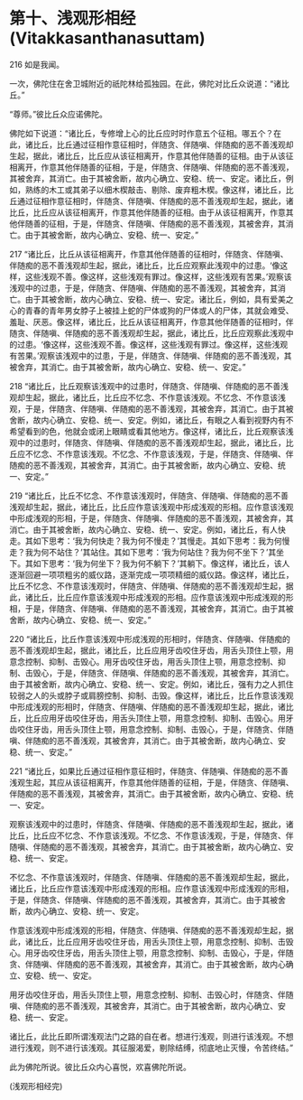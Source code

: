 # 第十、浅观形相经(Vitakkasanthanasuttam)

216 如是我闻。

一次，佛陀住在舍卫城附近的祇陀林给孤独园。在此，佛陀对比丘众说道：“诸比丘。”

“尊师。”彼比丘众应诺佛陀。

佛陀如下说道：“诸比丘，专修增上心的比丘应时时作意五个征相。哪五个？在此，诸比丘，比丘通过征相作意征相时，伴随贪、伴随嗔、伴随痴的恶不善浅观却生起，据此，诸比丘，比丘应从该征相离开，作意其他伴随善的征相。由于从该征相离开，作意其他伴随善的征相，于是，伴随贪、伴随嗔、伴随痴的恶不善浅观，其被舍弃，其消亡。由于其被舍断，故内心确立、安稳、统一、安定。诸比丘，例如，熟练的木工或其弟子以细木楔敲击、剔除、废弃粗木楔。像这样，诸比丘，比丘通过征相作意征相时，伴随贪、伴随嗔、伴随痴的恶不善浅观却生起，据此，诸比丘，比丘应从该征相离开，作意其他伴随善的征相。由于从该征相离开，作意其他伴随善的征相，于是，伴随贪、伴随嗔、伴随痴的恶不善浅观，其被舍弃，其消亡。由于其被舍断，故内心确立、安稳、统一、安定。”

217 “诸比丘，比丘从该征相离开，作意其他伴随善的征相时，伴随贪、伴随嗔、伴随痴的恶不善浅观却生起，据此，诸比丘，比丘应观察此浅观中的过患。‘像这样，这些浅观不善。像这样，这些浅观有罪过。像这样，这些浅观有苦果。’观察该浅观中的过患，于是，伴随贪、伴随嗔、伴随痴的恶不善浅观，其被舍弃，其消亡。由于其被舍断，故内心确立、安稳、统一、安定。诸比丘，例如，具有爱美之心的青春的青年男女脖子上被挂上蛇的尸体或狗的尸体或人的尸体，其就会难受、羞耻、厌恶。像这样，诸比丘，比丘从该征相离开，作意其他伴随善的征相时，伴随贪、伴随嗔、伴随痴的恶不善浅观却生起，据此，诸比丘，比丘应观察此浅观中的过患。‘像这样，这些浅观不善。像这样，这些浅观有罪过。像这样，这些浅观有苦果。’观察该浅观中的过患，于是，伴随贪、伴随嗔、伴随痴的恶不善浅观，其被舍弃，其消亡。由于其被舍断，故内心确立、安稳、统一、安定。”

218 “诸比丘，比丘观察该浅观中的过患时，伴随贪、伴随嗔、伴随痴的恶不善浅观却生起，据此，诸比丘，比丘应不忆念、不作意该浅观。不忆念、不作意该浅观，于是，伴随贪、伴随嗔、伴随痴的恶不善浅观，其被舍弃，其消亡。由于其被舍断，故内心确立、安稳、统一、安定。例如，诸比丘，有眼之人看到视野内有不希望看到的色，他就会或闭上眼睛或看其他地方。像这样，诸比丘，比丘观察该浅观中的过患时，伴随贪、伴随嗔、伴随痴的恶不善浅观却生起，据此，诸比丘，比丘应不忆念、不作意该浅观。不忆念、不作意该浅观，于是，伴随贪、伴随嗔、伴随痴的恶不善浅观，其被舍弃，其消亡。由于其被舍断，故内心确立、安稳、统一、安定。”

219 “诸比丘，比丘不忆念、不作意该浅观时，伴随贪、伴随嗔、伴随痴的恶不善浅观却生起，据此，诸比丘，比丘应作意该浅观中形成浅观的形相。应作意该浅观中形成浅观的形相，于是，伴随贪、伴随嗔、伴随痴的恶不善浅观，其被舍弃，其消亡。由于其被舍断，故内心确立、安稳、统一、安定。例如，诸比丘，有人快走。其如下思考：‘我为何快走？我为何不慢走？’其慢走。其如下思考：我为何慢走？我为何不站住？’其站住。其如下思考：‘我为何站住？我为何不坐下？’其坐下。其如下思考：‘我为何坐下？我为何不躺下？’其躺下。像这样，诸比丘，该人逐渐回避一项项粗劣的威仪路，逐渐完成一项项精细的威仪路。像这样，诸比丘，比丘不忆念、不作意该浅观时，伴随贪、伴随嗔、伴随痴的恶不善浅观却生起，据此，诸比丘，比丘应作意该浅观中形成浅观的形相。应作意该浅观中形成浅观的形相，于是，伴随贪、伴随嗔、伴随痴的恶不善浅观，其被舍弃，其消亡。由于其被舍断，故内心确立、安稳、统一、安定。”

220 “诸比丘，比丘作意该浅观中形成浅观的形相时，伴随贪、伴随嗔、伴随痴的恶不善浅观却生起，据此，诸比丘，比丘应用牙齿咬住牙齿，用舌头顶住上颚，用意念控制、抑制、击毁心。用牙齿咬住牙齿，用舌头顶住上颚，用意念控制、抑制、击毁心，于是，伴随贪、伴随嗔、伴随痴的恶不善浅观，其被舍弃，其消亡。由于其被舍断，故内心确立、安稳、统一、安定。例如，诸比丘，强有力之人抓住较弱之人的头或脖子或肩膀控制、抑制、击毁。像这样，诸比丘，比丘作意该浅观中形成浅观的形相时，伴随贪、伴随嗔、伴随痴的恶不善浅观却生起，据此，诸比丘，比丘应用牙齿咬住牙齿，用舌头顶住上颚，用意念控制、抑制、击毁心。用牙齿咬住牙齿，用舌头顶住上颚，用意念控制、抑制、击毁心，于是，伴随贪、伴随嗔、伴随痴的恶不善浅观，其被舍弃，其消亡。由于其被舍断，故内心确立、安稳、统一、安定。”

221 “诸比丘，如果比丘通过征相作意征相时，伴随贪、伴随嗔、伴随痴的恶不善浅观生起，其应从该征相离开，作意其他伴随善的征相，于是，伴随贪、伴随嗔、伴随痴的恶不善浅观，其被舍弃，其消亡。由于其被舍断，故内心确立、安稳、统一、安定。

观察该浅观中的过患时，伴随贪、伴随嗔、伴随痴的恶不善浅观却生起，据此，诸比丘，比丘应不忆念、不作意该浅观。不忆念、不作意该浅观，于是，伴随贪、伴随嗔、伴随痴的恶不善浅观，其被舍弃，其消亡。由于其被舍断，故内心确立、安稳、统一、安定。

不忆念、不作意该浅观时，伴随贪、伴随嗔、伴随痴的恶不善浅观却生起，据此，诸比丘，比丘应作意该浅观中形成浅观的形相。应作意该浅观中形成浅观的形相，于是，伴随贪、伴随嗔、伴随痴的恶不善浅观，其被舍弃，其消亡。由于其被舍断，故内心确立、安稳、统一、安定。

作意该浅观中形成浅观的形相，伴随贪、伴随嗔、伴随痴的恶不善浅观却生起，据此，诸比丘，比丘应用牙齿咬住牙齿，用舌头顶住上颚，用意念控制、抑制、击毁心。用牙齿咬住牙齿，用舌头顶住上颚，用意念控制、抑制、击毁心，于是，伴随贪、伴随嗔、伴随痴的恶不善浅观，其被舍弃，其消亡。由于其被舍断，故内心确立、安稳、统一、安定。

用牙齿咬住牙齿，用舌头顶住上颚，用意念控制、抑制、击毁心时，伴随贪、伴随嗔、伴随痴的恶不善浅观，其被舍弃，其消亡。由于其被舍断，故内心确立、安稳、统一、安定。

诸比丘，此比丘即所谓浅观法门之路的自在者。想进行浅观，则进行该浅观。不想进行浅观，则不进行该浅观。其征服渴爱，剔除结缚，彻底地止灭慢，令苦终结。”

此为佛陀所说。彼比丘众内心喜悦，欢喜佛陀所说。

(浅观形相经完)
